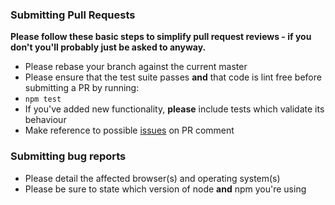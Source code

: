 ### Submitting Pull Requests

**Please follow these basic steps to simplify pull request reviews - if you don't you'll probably just be asked to anyway.**

* Please rebase your branch against the current master
* Please ensure that the test suite passes **and** that code is lint free before submitting a PR by running:
 * ```npm test```
* If you've added new functionality, **please** include tests which validate its behaviour
* Make reference to possible [issues](https://github.com/NathanWalker/nativescript-ngx-fonticon-pipe/issues) on PR comment

### Submitting bug reports

* Please detail the affected browser(s) and operating system(s)
* Please be sure to state which version of node **and** npm you're using
